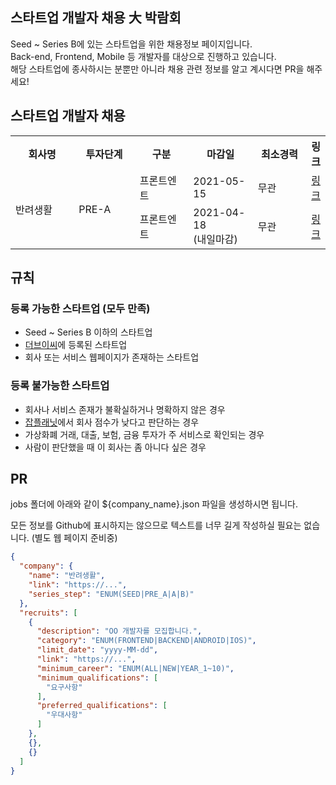 ## 스타트업 개발자 채용 大 박람회

Seed ~ Series B에 있는 스타트업을 위한 채용정보 페이지입니다.  
Back-end, Frontend, Mobile 등 개발자를 대상으로 진행하고 있습니다.  
해당 스타트업에 종사하시는 분뿐만 아니라 채용 관련 정보를 알고 계시다면 PR을 해주세요!

## 스타트업 개발자 채용

<table>
    <tr>
        <th width="150">회사명</th>
        <th width="120">투자단계</th>
        <th width="120">구분</th>
        <th width="120">마감일</th>
        <th width="120">최소경력</th>
        <th>링크</th>
    </tr>
    <tr>
        <td rowspan="2">반려생활</td>
        <td rowspan="2">PRE-A</td>
        <td>프론트엔트</td>
        <td>
            2021-05-15
            </td>
        <td>무관</td>
        <td><a href="https://ban-life.com/recruit">링크</a></td>
    </tr>
    <tr>
        <td>프론트엔트</td>
        <td>
            2021-04-18
            <br />(내일마감)
            </td>
        <td>무관</td>
        <td><a href="https://ban-life.com/recruit">링크</a></td>
    </tr>
    
</table>

## 규칙

### 등록 가능한 스타트업 (모두 만족)

- Seed ~ Series B 이하의 스타트업
- [더브이씨](https://thevc.kr)에 등록된 스타트업
- 회사 또는 서비스 웹페이지가 존재하는 스타트업

### 등록 불가능한 스타트업

- 회사나 서비스 존재가 불확실하거나 명확하지 않은 경우
- [잡플래닛](https://www.jobplanet.co.kr)에서 회사 점수가 낮다고 판단하는 경우
- 가상화폐 거래, 대출, 보험, 금융 투자가 주 서비스로 확인되는 경우
- 사람이 판단했을 때 이 회사는 좀 아니다 싶은 경우

## PR

jobs 폴더에 아래와 같이 ${company_name}.json 파일을 생성하시면 됩니다.

모든 정보를 Github에 표시하지는 않으므로 텍스트를 너무 길게 작성하실 필요는 없습니다. (별도 웹 페이지 준비중)

```json
{
  "company": {
    "name": "반려생활",
    "link": "https://...",
    "series_step": "ENUM(SEED|PRE_A|A|B)"
  },
  "recruits": [
    {
      "description": "OO 개발자를 모집합니다.",
      "category": "ENUM(FRONTEND|BACKEND|ANDROID|IOS)",
      "limit_date": "yyyy-MM-dd",
      "link": "https://...",
      "minimum_career": "ENUM(ALL|NEW|YEAR_1~10)",
      "minimum_qualifications": [
        "요구사항"
      ],
      "preferred_qualifications": [
        "우대사항"
      ]
    },
    {},
    {}
  ]
}
```
